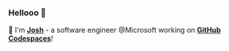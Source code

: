 ### Hellooo 👋

🚀 I'm [**Josh**](https://joshspicer.com/) - a software engineer @Microsoft working on [**GitHub Codespaces**](https://github.com/features/codespaces)!



<!--
**joshspicer/joshspicer** is a ✨ _special_ ✨ repository because its `README.md` (this file) appears on your GitHub profile.

Here are some ideas to get you started:

- 🔭 I’m currently working on ...
- 🌱 I’m currently learning ...
- 👯 I’m looking to collaborate on ...
- 🤔 I’m looking for help with ...
- 💬 Ask me about ...
- 📫 How to reach me: ...
- 😄 Pronouns: ...
- ⚡ Fun fact: ...
-->
